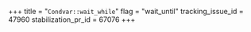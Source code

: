 +++
title = "`Condvar::wait_while`"
flag = "wait_until"
tracking_issue_id = 47960
stabilization_pr_id = 67076
+++
